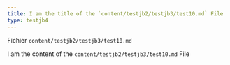 ```yaml
---
title: I am the title of the `content/testjb2/testjb3/test10.md` File
type: testjb4
---
```


Fichier `content/testjb2/testjb3/test10.md`

I am the content of the `content/testjb2/testjb3/test10.md` File
